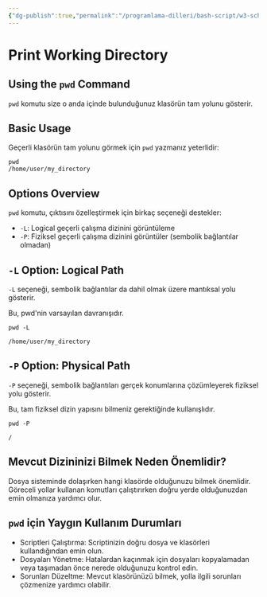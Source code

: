 ```yaml
---
{"dg-publish":true,"permalink":"/programlama-dilleri/bash-script/w3-school-bash/7-bash-pwd-command/","created":"2025-06-13T15:12:08.261+03:00","updated":"2025-06-13T15:18:23.306+03:00"}
---
```


# Print Working Directory

## Using the `pwd` Command

`pwd` komutu size o anda içinde bulunduğunuz klasörün tam yolunu gösterir.

## Basic Usage

Geçerli klasörün tam yolunu görmek için `pwd` yazmanız yeterlidir:

```
pwd
/home/user/my_directory
```

## Options Overview

`pwd` komutu, çıktısını özelleştirmek için birkaç seçeneği destekler:

* `-L`: Logical geçerli çalışma dizinini görüntüleme
* `-P`: Fiziksel geçerli çalışma dizinini görüntüler (sembolik bağlantılar olmadan)

## `-L` Option: Logical Path

`-L` seçeneği, sembolik bağlantılar da dahil olmak üzere mantıksal yolu gösterir.

Bu, pwd'nin varsayılan davranışıdır.

```shell
pwd -L

/home/user/my_directory
```

## `-P` Option: Physical Path

`-P` seçeneği, sembolik bağlantıları gerçek konumlarına çözümleyerek fiziksel yolu gösterir.

Bu, tam fiziksel dizin yapısını bilmeniz gerektiğinde kullanışlıdır.

```shell
pwd -P

/
```

## Mevcut Dizininizi Bilmek Neden Önemlidir?

Dosya sisteminde dolaşırken hangi klasörde olduğunuzu bilmek önemlidir. Göreceli yollar kullanan komutları çalıştırırken doğru yerde olduğunuzdan emin olmanıza yardımcı olur.

## `pwd` için Yaygın Kullanım Durumları

* Scriptleri Çalıştırma: Scriptinizin doğru dosya ve klasörleri kullandığından emin olun.
* Dosyaları Yönetme: Hatalardan kaçınmak için dosyaları kopyalamadan veya taşımadan önce nerede olduğunuzu kontrol edin.
* Sorunları Düzeltme: Mevcut klasörünüzü bilmek, yolla ilgili sorunları çözmenize yardımcı olabilir.